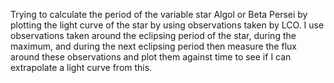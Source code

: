 Trying to calculate the period of the variable star Algol or Beta Persei by plotting the light curve of the star by using observations taken by LCO. I use observations taken around the eclipsing period of the star, during the maximum, and during the next eclipsing period then measure the flux around these observations and plot them against time to see if I can extrapolate a light curve from this.
